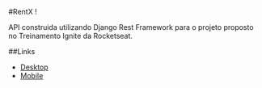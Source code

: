 #RentX !

API construida utilizando Django Rest Framework para o projeto proposto no Treinamento Ignite da Rocketseat. 

##Links

- [Desktop](https://www.figma.com/file/EUKX9MoPxjYlwUC0pTQciu/RentX-Ignite?node-id=4512%3A1703)
- [Mobile](https://www.figma.com/file/EUKX9MoPxjYlwUC0pTQciu/RentX-Ignite?node-id=0%3A1)
